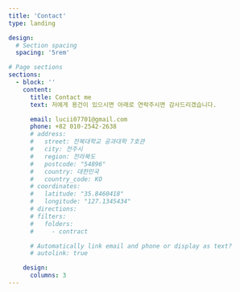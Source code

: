 ```yaml
---
title: 'Contact'
type: landing

design:
  # Section spacing
  spacing: '5rem'

# Page sections
sections:
  - block: ''
    content:
      title: Contact me
      text: 저에게 용건이 있으시면 아래로 연락주시면 감사드리겠습니다.

      email: lucii07701@gmail.com
      phone: +82 010-2542-2638
      # address:
      #   street: 전북대학교 공과대학 7호관
      #   city: 전주시
      #   region: 전라북도
      #   postcode: "54896"
      #   country: 대한민국
      #   country_code: KO
      # coordinates:
      #   latitude: "35.8460418"
      #   longitude: "127.1345434"
      # directions:
      # filters:
      #   folders:
      #     - contract

      # Automatically link email and phone or display as text?
      # autolink: true

    design:
      columns: 3
---
```

